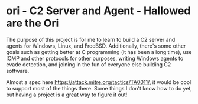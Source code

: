 # ori - C2 Server and Agent - Hallowed are the Ori

The purpose of this project is for me to learn to build a C2 server and agents for Windows, Linux, and FreeBSD. Additionally, there's some other goals such as getting better at C programming (it has been a long time), use ICMP and other protocols for other purposes, writing Windows agents to evade detection, and joining in the fun of everyone else building C2 software.

Almost a spec here https://attack.mitre.org/tactics/TA0011/, it would be cool to support most of the things there. Some things I don't know how to do yet, but having a project is a great way to figure it out!
